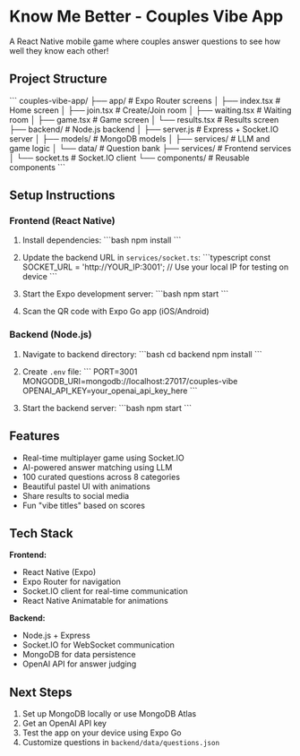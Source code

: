 # Know Me Better - Couples Vibe App

A React Native mobile game where couples answer questions to see how well they know each other!

## Project Structure

\`\`\`
couples-vibe-app/
├── app/                    # Expo Router screens
│   ├── index.tsx          # Home screen
│   ├── join.tsx           # Create/Join room
│   ├── waiting.tsx        # Waiting room
│   ├── game.tsx           # Game screen
│   └── results.tsx        # Results screen
├── backend/               # Node.js backend
│   ├── server.js          # Express + Socket.IO server
│   ├── models/            # MongoDB models
│   ├── services/          # LLM and game logic
│   └── data/              # Question bank
├── services/              # Frontend services
│   └── socket.ts          # Socket.IO client
└── components/            # Reusable components
\`\`\`

## Setup Instructions

### Frontend (React Native)

1. Install dependencies:
\`\`\`bash
npm install
\`\`\`

2. Update the backend URL in `services/socket.ts`:
\`\`\`typescript
const SOCKET_URL = 'http://YOUR_IP:3001'; // Use your local IP for testing on device
\`\`\`

3. Start the Expo development server:
\`\`\`bash
npm start
\`\`\`

4. Scan the QR code with Expo Go app (iOS/Android)

### Backend (Node.js)

1. Navigate to backend directory:
\`\`\`bash
cd backend
npm install
\`\`\`

2. Create `.env` file:
\`\`\`
PORT=3001
MONGODB_URI=mongodb://localhost:27017/couples-vibe
OPENAI_API_KEY=your_openai_api_key_here
\`\`\`

3. Start the backend server:
\`\`\`bash
npm start
\`\`\`

## Features

- Real-time multiplayer game using Socket.IO
- AI-powered answer matching using LLM
- 100 curated questions across 8 categories
- Beautiful pastel UI with animations
- Share results to social media
- Fun "vibe titles" based on scores

## Tech Stack

**Frontend:**
- React Native (Expo)
- Expo Router for navigation
- Socket.IO client for real-time communication
- React Native Animatable for animations

**Backend:**
- Node.js + Express
- Socket.IO for WebSocket communication
- MongoDB for data persistence
- OpenAI API for answer judging

## Next Steps

1. Set up MongoDB locally or use MongoDB Atlas
2. Get an OpenAI API key
3. Test the app on your device using Expo Go
4. Customize questions in `backend/data/questions.json`
